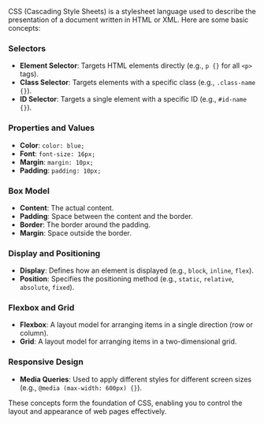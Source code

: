 CSS (Cascading Style Sheets) is a stylesheet language used to describe the presentation of a document written in HTML or XML. Here are some basic concepts:

### Selectors
- **Element Selector**: Targets HTML elements directly (e.g., `p {}` for all `<p>` tags).
- **Class Selector**: Targets elements with a specific class (e.g., `.class-name {}`).
- **ID Selector**: Targets a single element with a specific ID (e.g., `#id-name {}`).

### Properties and Values
- **Color**: `color: blue;`
- **Font**: `font-size: 16px;`
- **Margin**: `margin: 10px;`
- **Padding**: `padding: 10px;`

### Box Model
- **Content**: The actual content.
- **Padding**: Space between the content and the border.
- **Border**: The border around the padding.
- **Margin**: Space outside the border.

### Display and Positioning
- **Display**: Defines how an element is displayed (e.g., `block`, `inline`, `flex`).
- **Position**: Specifies the positioning method (e.g., `static`, `relative`, `absolute`, `fixed`).

### Flexbox and Grid
- **Flexbox**: A layout model for arranging items in a single direction (row or column).
- **Grid**: A layout model for arranging items in a two-dimensional grid.

### Responsive Design
- **Media Queries**: Used to apply different styles for different screen sizes (e.g., `@media (max-width: 600px) {}`).

These concepts form the foundation of CSS, enabling you to control the layout and appearance of web pages effectively.